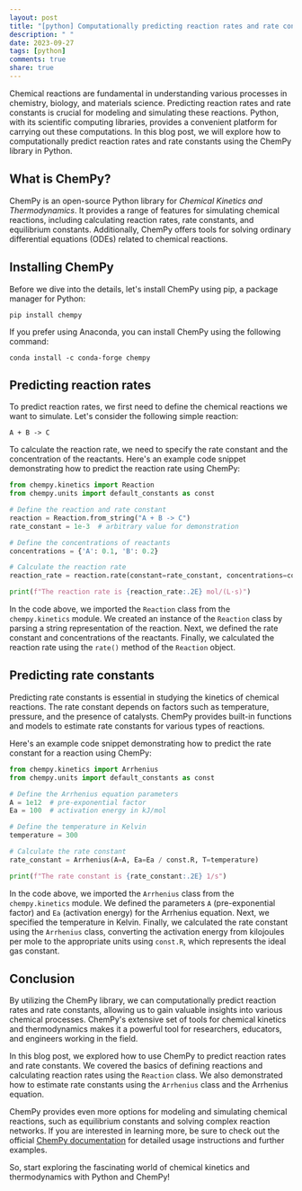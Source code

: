 ```yaml
---
layout: post
title: "[python] Computationally predicting reaction rates and rate constants with Python ChemPy"
description: " "
date: 2023-09-27
tags: [python]
comments: true
share: true
---
```


Chemical reactions are fundamental in understanding various processes in chemistry, biology, and materials science. Predicting reaction rates and rate constants is crucial for modeling and simulating these reactions. Python, with its scientific computing libraries, provides a convenient platform for carrying out these computations. In this blog post, we will explore how to computationally predict reaction rates and rate constants using the ChemPy library in Python.

## What is ChemPy?

ChemPy is an open-source Python library for *Chemical Kinetics and Thermodynamics*. It provides a range of features for simulating chemical reactions, including calculating reaction rates, rate constants, and equilibrium constants. Additionally, ChemPy offers tools for solving ordinary differential equations (ODEs) related to chemical reactions.

## Installing ChemPy

Before we dive into the details, let's install ChemPy using pip, a package manager for Python:

```plaintext
pip install chempy
```

If you prefer using Anaconda, you can install ChemPy using the following command:

```plaintext
conda install -c conda-forge chempy
```

## Predicting reaction rates

To predict reaction rates, we first need to define the chemical reactions we want to simulate. Let's consider the following simple reaction:

```plaintext
A + B -> C
```

To calculate the reaction rate, we need to specify the rate constant and the concentration of the reactants. Here's an example code snippet demonstrating how to predict the reaction rate using ChemPy:

```python
from chempy.kinetics import Reaction
from chempy.units import default_constants as const

# Define the reaction and rate constant
reaction = Reaction.from_string("A + B -> C")
rate_constant = 1e-3  # arbitrary value for demonstration

# Define the concentrations of reactants
concentrations = {'A': 0.1, 'B': 0.2}

# Calculate the reaction rate
reaction_rate = reaction.rate(constant=rate_constant, concentrations=concentrations)

print(f"The reaction rate is {reaction_rate:.2E} mol/(L·s)")
```

In the code above, we imported the `Reaction` class from the `chempy.kinetics` module. We created an instance of the `Reaction` class by parsing a string representation of the reaction. Next, we defined the rate constant and concentrations of the reactants. Finally, we calculated the reaction rate using the `rate()` method of the `Reaction` object.

## Predicting rate constants

Predicting rate constants is essential in studying the kinetics of chemical reactions. The rate constant depends on factors such as temperature, pressure, and the presence of catalysts. ChemPy provides built-in functions and models to estimate rate constants for various types of reactions.

Here's an example code snippet demonstrating how to predict the rate constant for a reaction using ChemPy:

```python
from chempy.kinetics import Arrhenius
from chempy.units import default_constants as const

# Define the Arrhenius equation parameters
A = 1e12  # pre-exponential factor
Ea = 100  # activation energy in kJ/mol

# Define the temperature in Kelvin
temperature = 300

# Calculate the rate constant
rate_constant = Arrhenius(A=A, Ea=Ea / const.R, T=temperature)

print(f"The rate constant is {rate_constant:.2E} 1/s")
```

In the code above, we imported the `Arrhenius` class from the `chempy.kinetics` module. We defined the parameters `A` (pre-exponential factor) and `Ea` (activation energy) for the Arrhenius equation. Next, we specified the temperature in Kelvin. Finally, we calculated the rate constant using the `Arrhenius` class, converting the activation energy from kilojoules per mole to the appropriate units using `const.R`, which represents the ideal gas constant.

## Conclusion

By utilizing the ChemPy library, we can computationally predict reaction rates and rate constants, allowing us to gain valuable insights into various chemical processes. ChemPy's extensive set of tools for chemical kinetics and thermodynamics makes it a powerful tool for researchers, educators, and engineers working in the field.

In this blog post, we explored how to use ChemPy to predict reaction rates and rate constants. We covered the basics of defining reactions and calculating reaction rates using the `Reaction` class. We also demonstrated how to estimate rate constants using the `Arrhenius` class and the Arrhenius equation.

ChemPy provides even more options for modeling and simulating chemical reactions, such as equilibrium constants and solving complex reaction networks. If you are interested in learning more, be sure to check out the official [ChemPy documentation](https://chempy.readthedocs.io/) for detailed usage instructions and further examples.

So, start exploring the fascinating world of chemical kinetics and thermodynamics with Python and ChemPy!